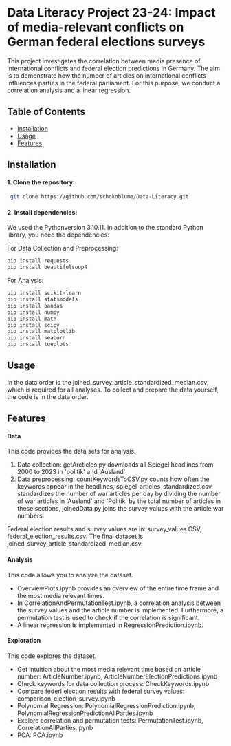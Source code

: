 # Data Literacy Project 23-24: Impact of media-relevant conflicts on German federal elections surveys

This project investigates the correlation between media presence of international conflicts and federal election predictions in Germany. The aim is to demonstrate how the number of articles on international conflicts influences parties in the federal parliament. For this purpose, we conduct a correlation analysis and a linear regression. 

## Table of Contents
- [Installation](#installation)
- [Usage](#usage)
- [Features](#features)


## Installation
#### 1. Clone the repository:
```bash
 git clone https://github.com/schokoblume/Data-Literacy.git
```

#### 2. Install dependencies:
We used the Pythonversion 3.10.11. In addition to the standard Python library, you need the dependencies:

For Data Collection and Preprocessing:
```bash
pip install requests
pip install beautifulsoup4
 ```

For Analysis:
```bash
pip install scikit-learn
pip install statsmodels
pip install pandas
pip install numpy 
pip install math
pip install scipy
pip install matplotlib
pip install seaborn
pip install tueplots
```

## Usage

In the data order is the joined_survey_article_standardized_median.csv, which is required for all analyses.
To collect and prepare the data yourself, the code is in the data order.

## Features

#### Data 
This code provides the data sets for analysis. 
1. Data collection: getArcticles.py downloads all Spiegel headlines from 2000 to 2023 in 'politik' and 'Ausland'
2. Data preprocessing: countKeywordsToCSV.py counts how often the keywords appear in the headlines, spiegel_articles_standardized.csv standardizes the number of war articles per day by dividing the number of war articles in 'Ausland' and 'Politik' by the total number of articles in these sections, joinedData.py joins the survey values with the article war numbers.

Federal election results and survey values are in: survey_values.CSV, federal_election_results.csv.
The final dataset is joined_survey_article_standardized_median.csv.

#### Analysis
This code allows you to analyze the dataset.
- OverviewPlots.ipynb provides an overview of the entire time frame and the most media relevant times.
- In CorrelationAndPermutationTest.ipynb, a correlation analysis between the survey values and the article number is implemented. Furthermore, a permutation test is used to check if the correlation is significant.
- A linear regression is implemented in RegressionPrediction.ipynb.

#### Exploration
This code explores the dataset.
- Get intuition about the most media relevant time based on article number: ArticleNumber.ipynb, ArticleNumberElectionPredictions.ipynb
- Check keywords for data collection process: CheckKeywords.ipynb
- Compare federl election results with federal survey values: comparison_election_survey.ipynb
- Polynomial Regression: PolynomialRegressionPrediction.ipynb, PolynomialRegressionPredictionAllParties.ipynb
- Explore correlation and permutation tests: PermutationTest.ipynb, CorrelationAllParties.ipynb
- PCA: PCA.ipynb



